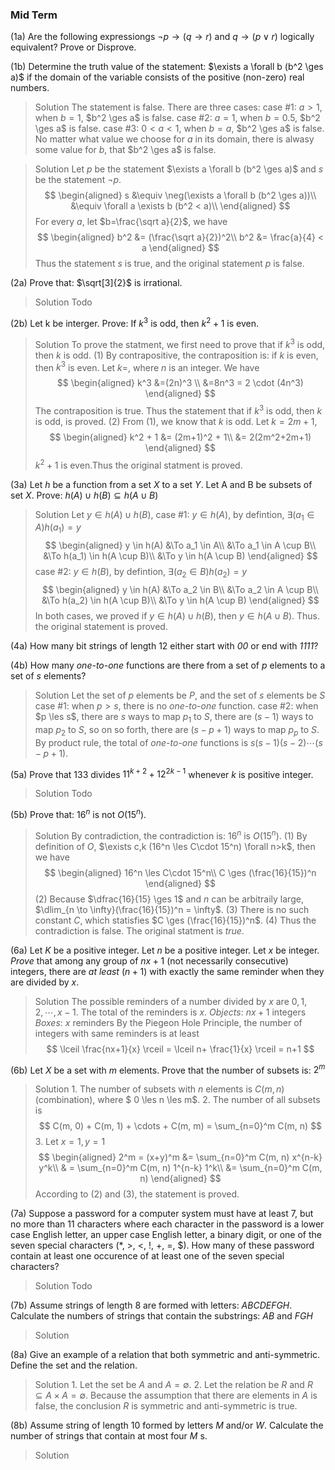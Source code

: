 ### Mid Term
(1a) Are the following expressiongs $\neg p \to (q\to r)$ and $q \to (p \lor r)$ logically equivalent? Prove or Disprove.

(1b) Determine the truth value of the statement: $\exists a \forall b (b^2 \ges a)$ if the domain of the variable consists of the positive (non-zero) real numbers.
>Solution
The statement is false. There are three cases:
case #1: $a>1$, when $b=1$, $b^2 \ges a$ is false.
case #2: $a=1$, when $b=0.5$, $b^2 \ges a$ is false.
case #3: $0<a<1$, when $b=a$, $b^2 \ges a$ is false.
No matter what value we choose for $a$ in its domain, there is alwasy some value for $b$, that $b^2 \ges a$ is false.

>Solution
Let $p$ be the statement $\exists a \forall b (b^2 \ges a)$ and $s$ be the statement $\neg p$.
$$
\begin{aligned}
s &\equiv \neg(\exists a \forall b (b^2 \ges a))\\
&\equiv \forall a \exists b (b^2 < a)\\
\end{aligned}
$$
For every $a$, let $b=\frac{\sqrt a}{2}$, we have
$$
\begin{aligned}
b^2 &= (\frac{\sqrt a}{2})^2\\
b^2 &= \frac{a}{4} < a
\end{aligned}
$$
Thus the statement $s$ is true, and the original statement $p$ is false.

(2a) Prove that: $\sqrt[3]{2}$ is irrational.
>Solution
Todo

(2b) Let k be interger. Prove: If $k^3$ is odd, then $k^2 + 1$ is even.
>Solution
To prove the statment, we first need to prove that if $k^3$ is odd, then $k$ is odd.
(1) By contrapositive, the contraposition is: if $k$ is even, then $k^3$ is even.
Let $k=$, where $n$ is an integer. We have
$$
\begin{aligned}
k^3 &=(2n)^3
\\ &=8n^3 = 2 \cdot (4n^3)
\end{aligned}
$$
The contraposition is true. Thus the statement that if $k^3$ is odd, then $k$ is odd, is proved.
(2) From (1), we know that $k$ is odd. Let $k=2m+1$,
$$
\begin{aligned}
k^2 + 1 &= (2m+1)^2 + 1\\
&= 2(2m^2+2m+1)
\end{aligned}
$$
$k^2 + 1$ is even.Thus the original statment is proved.

(3a) Let $h$ be a function from a set $X$ to a set $Y$. Let A and B be subsets of set $X$. Prove: $h(A) \cup h(B) \subseteq h(A\cup B)$
>Solution
Let $y \in h(A) \cup h(B)$,
case #1: $y \in h(A)$, by defintion, $\exists (a_1\in A) h(a_1) = y$
$$
\begin{aligned}
y \in h(A) &\To a_1 \in A\\
&\To a_1 \in A \cup B\\
&\To h(a_1) \in h(A \cup B)\\
&\To y \in h(A \cup B)
\end{aligned}
$$
case #2: $y \in h(B)$, by defintion, $\exists (a_2\in B) h(a_2) = y$
$$
\begin{aligned}
y \in h(A) &\To a_2 \in B\\
&\To a_2 \in A \cup B\\
&\To h(a_2) \in h(A \cup B)\\
&\To y \in h(A \cup B)
\end{aligned}
$$
In both cases, we proved if $y \in h(A) \cup h(B)$, then $y \in h(A\cup B)$. Thus. the original statement is proved.

(4a) How many bit strings of length 12 either start with _00_ or end with _1111_?

(4b) How many _one-to-one_ functions are there from a set of $p$ elements to a set of $s$ elements?
>Solution
Let the set of $p$ elements be $P$, and the set of $s$ elements be $S$
case #1: when $p>s$, there is no _one-to-one_ function.
case #2: when $p \les s$, there are $s$ ways to map $p_1$ to $S$, there are $(s-1)$ ways to map $p_2$ to $S$, so on so forth, there are $(s-p+1)$ ways to map $p_p$ to $S$. By product rule, the total of _one-to-one_ functions is $s(s-1)(s-2) \cdots (s-p+1)$.

(5a) Prove that 133 divides $11^{k+2} + 12^{2k-1}$ whenever $k$ is positive integer.
>Solution
Todo

(5b) Prove that: $16^n$ is not $O(15^n)$.
>Solution
By contradiction, the contradiction is: $16^n$ is $O(15^n)$.
(1) By definition of $O$, $\exists c,k (16^n \les C\cdot 15^n) \forall n>k$, then we have
$$
\begin{aligned}
16^n \les C\cdot 15^n\\
C \ges (\frac{16}{15})^n
\end{aligned}
$$
(2) Because $\dfrac{16}{15} \ges 1$ and $n$ can be arbitraily large, $\dlim_{n \to \infty}(\frac{16}{15})^n = \infty$.
(3) There is no such constant $C$, which statisfies $C \ges (\frac{16}{15})^n$.
(4) Thus the contradiction is false.
The original statment is _true_.

(6a) Let $K$ be a positive integer. Let $n$ be a positive integer. Let $x$ be integer. _Prove_ that among any group of $nx+1$ (not necessarily consecutive) integers, there are _at least_ $(n+1)$ with exactly the same reminder when they are divided by $x$.
>Solution
The possible reminders of a number divided by $x$ are $0, 1, 2, \cdots, x-1$. The total of the reminders is $x$.
_Objects_: $nx+1$ integers
_Boxes_: $x$ reminders
By the Piegeon Hole Principle, the number of integers with same reminders is at least
$$
\lceil \frac{nx+1}{x} \rceil = \lceil n+ \frac{1}{x} \rceil = n+1
$$

(6b) Let $X$ be a set with $m$ elements. Prove that the number of subsets is: $2^m$
>Solution
1\. The number of subsets with $n$ elements is $C(m, n)$ (combination), where $ 0 \les n \les m$.
2\. The number of all subsets is
$$
C(m, 0) + C(m, 1) + \cdots + C(m, m) = \sum_{n=0}^m C(m, n)
$$
3\. Let $x=1, y=1$
$$
\begin{aligned}
2^m = (x+y)^m &= \sum_{n=0}^m C(m, n) x^{n-k} y^k\\
& = \sum_{n=0}^m C(m, n) 1^{n-k} 1^k\\
&= \sum_{n=0}^m C(m, n)
\end{aligned}
$$
According to (2) and (3), the statement is proved.

(7a) Suppose a password for a computer system must have at least 7, but no more than 11 characters where each character in the password is a lower case English letter, an upper case English letter, a binary digit, or one of the seven special characters (*, >, <, !, +, =, $). How many of these password contain at least one occurence of at least one of the seven special characters?
>Solution
Todo

(7b) Assume strings of length 8 are formed with letters: _ABCDEFGH_. Calculate the numbers of strings that contain the substrings: _AB_ and _FGH_
>Solution


(8a) Give an example of a relation that both symmetric and anti-symmetric. Define the set and the relation.
>Solution
1\. Let the set be $A$ and $A=\emptyset$.
2\. Let the relation be $R$ and $R \subseteq A \times A = \emptyset$.
Because the assumption that there are elements in $A$ is false, the conclusion $R$ is symmetric and anti-symmetric is true.

(8b) Assume string of length 10 formed by letters _M_ and/or _W_. Calculate the number of strings that contain at most four _M_ s.
>Solution
